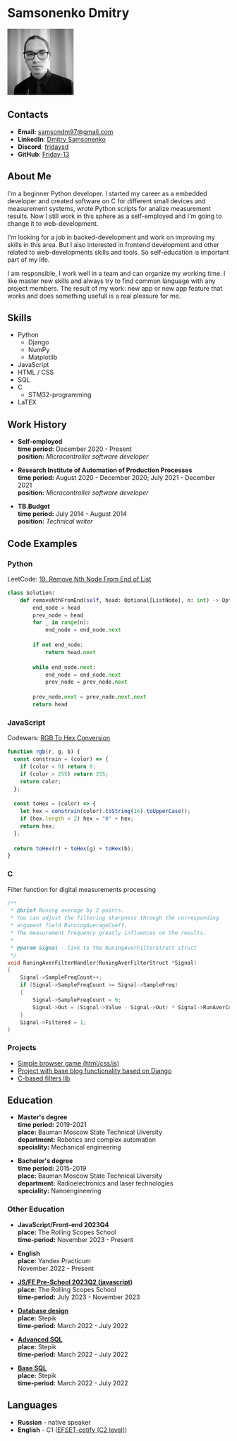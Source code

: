 # Samsonenko Dmitry
![profile_photo](./assets/img/photo_cv_compact.jpg)

## Contacts

- **Email:** [samsondm97@gmail.com](mailto:samsondm97@gmail.com)
- **LinkedIn**: [Dmitry Samsonenko](https://www.linkedin.com/in/samsonenkodm/)
- **Discord**: [fridaysd](https://discordapp.com/users/326460068717658122)
- **GitHub**: [Friday-13](https://github.com/Friday-13)

## About Me

I'm a beginner Python developer. I started my career as a embedded developer and created software on C for different small devices and measurement systems, wrote Python scripts for analize measurement results. Now I still work in this sphere as a self-employed and I'm going to change it to web-development.

I'm looking for a job in backed-development and work on improving my skills in this area. But I also interested in frontend development and other related to web-developments skills and tools. So self-education is important part of my life.

I am responsible, I work well in a team and can organize my working time. I like master new skills and always try to find common language with any project members. The result of my work: new app or new app feature that works and does something usefull is a real pleasure for me.

## Skills

- Python
  - Django
  - NumPy
  - Matplotlib
- JavaScript
- HTML / CSS
- SQL
- C
  - STM32-programming
- LaTEX

## Work History

- **Self-employed** \
  **time period:** December 2020 - Present \
  **position:** _Microcontroller software developer_

- **Research Institute of Automation of Production Processes** \
  **time period:** August 2020 - December 2020; July 2021 - December 2021 \
  **position:** _Microcontroller software developer_

- **TB.Budget** \
  **time period:** July 2014 - August 2014 \
  **position:** _Technical writer_

## Code Examples

### Python

LeetCode: [19. Remove Nth Node From End of List](https://leetcode.com/problems/remove-nth-node-from-end-of-list/)

```python
class Solution:
    def removeNthFromEnd(self, head: Optional[ListNode], n: int) -> Optional[ListNode]:
        end_node = head
        prev_node = head
        for _ in range(n):
            end_node = end_node.next

        if not end_node:
            return head.next

        while end_node.next:
            end_node = end_node.next
            prev_node = prev_node.next

        prev_node.next = prev_node.next.next
        return head
```

### JavaScript

Codewars: [RGB To Hex Conversion](https://www.codewars.com/kata/513e08acc600c94f01000001/train/javascript)

```javascript
function rgb(r, g, b) {
  const constrain = (color) => {
    if (color < 0) return 0;
    if (color > 255) return 255;
    return color;
  };

  const toHex = (color) => {
    let hex = constrain(color).toString(16).toUpperCase();
    if (hex.length < 2) hex = "0" + hex;
    return hex;
  };

  return toHex(r) + toHex(g) + toHex(b);
}
```

### C

Filter function for digital measurements processing

```c
/**
 * @brief Runing average by 2 points.
 * You can adjust the filtering sharpness through the corresponding
 * argument field RunningAverageCoeff.
 * The measurement frequency greatly influences on the results.
 *
 * @param Signal - link to the RuningAverFilterStruct struct
 */
void RuningAverFilterHandler(RuningAverFilterStruct *Signal)
{
    Signal->SampleFreqCount++;
    if (Signal->SampleFreqCount >= Signal->SampleFreq)
    {
        Signal->SampleFreqCount = 0;
        Signal->Out = (Signal->Value - Signal->Out) * Signal->RunAverCoef + Signal->Out;
    }
    Signal->Filtered = 1;
}
```

### Projects

- [Simple browser game (html/css/js)](https://rolling-scopes-school.github.io/friday-13-JSFEPRESCHOOL2023Q2/random-game/)
- [Project with base blog functionality based on Django](https://github.com/Friday-13/dartblog)
- [C-based filters lib](https://github.com/Friday-13/libfilters)

## Education

- **Master's degree** \
   **time period:** 2019-2021 \
   **place:** Bauman Moscow State Technical Uiversity \
   **department:** Robotics and сomplex automation \
   **speciality:** Mechanical engineering

- **Bachelor's degree** \
  **time period:** 2015-2019 \
   **place:** Bauman Moscow State Technical Uiversity \
   **department:** Radioelectronics and laser technologies \
   **speciality:** Nanoengineering

### Other Education

- **JavaScript/Front-end 2023Q4** \
  **place:** The Rolling Scopes School \
  **time-period:** November 2023 - Present

- **English** \
   **place:** Yandex Practicum \
   November 2022 - Present

- [**JS/FE Pre-School 2023Q2 (javascript)**](https://app.rs.school/certificate/6jjl240p) \
   **place:** The Rolling Scopes School \
   **time-period:** July 2023 - November 2023

- [**Database design**](https://stepik.org/cert/1988834?lang=en) \
   **place:** Stepik \
   **time-period:** March 2022 - July 2022
- [**Advanced SQL**](https://stepik.org/cert/1962732?lang=en) \
   **place:** Stepik \
   **time-period:** March 2022 - July 2022
- [**Base SQL**](https://stepik.org/cert/1523830?lang=en) \
   **place:** Stepik \
   **time-period:** March 2022 - July 2022

## Languages

- **Russian** - native speaker
- **English** - C1 ([EFSET-cetify (C2 level)](https://www.efset.org/cert/AHim43))
